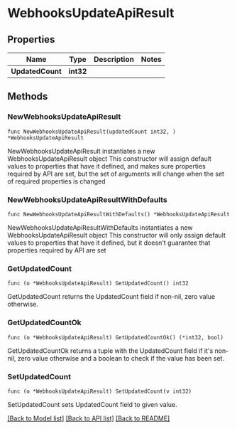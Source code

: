# WebhooksUpdateApiResult

## Properties

Name | Type | Description | Notes
------------ | ------------- | ------------- | -------------
**UpdatedCount** | **int32** |  | 

## Methods

### NewWebhooksUpdateApiResult

`func NewWebhooksUpdateApiResult(updatedCount int32, ) *WebhooksUpdateApiResult`

NewWebhooksUpdateApiResult instantiates a new WebhooksUpdateApiResult object
This constructor will assign default values to properties that have it defined,
and makes sure properties required by API are set, but the set of arguments
will change when the set of required properties is changed

### NewWebhooksUpdateApiResultWithDefaults

`func NewWebhooksUpdateApiResultWithDefaults() *WebhooksUpdateApiResult`

NewWebhooksUpdateApiResultWithDefaults instantiates a new WebhooksUpdateApiResult object
This constructor will only assign default values to properties that have it defined,
but it doesn't guarantee that properties required by API are set

### GetUpdatedCount

`func (o *WebhooksUpdateApiResult) GetUpdatedCount() int32`

GetUpdatedCount returns the UpdatedCount field if non-nil, zero value otherwise.

### GetUpdatedCountOk

`func (o *WebhooksUpdateApiResult) GetUpdatedCountOk() (*int32, bool)`

GetUpdatedCountOk returns a tuple with the UpdatedCount field if it's non-nil, zero value otherwise
and a boolean to check if the value has been set.

### SetUpdatedCount

`func (o *WebhooksUpdateApiResult) SetUpdatedCount(v int32)`

SetUpdatedCount sets UpdatedCount field to given value.



[[Back to Model list]](../README.md#documentation-for-models) [[Back to API list]](../README.md#documentation-for-api-endpoints) [[Back to README]](../README.md)


